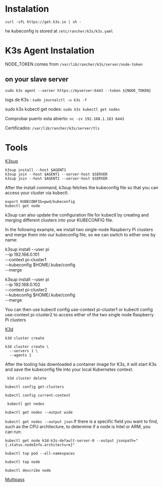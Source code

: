 # Instalation
```curl -sfL https://get.k3s.io | sh -```

he kubeconfig is stored at ```/etc/rancher/k3s/k3s.yaml```

# K3s Agent Instalation 
NODE_TOKEN comes from ```/var/lib/rancher/k3s/server/node-token```

## on your slave server 
```sudo k3s agent --server https://myserver:6443 --token ${NODE_TOKEN}```

logs de K3s :
```sudo journalctl -u k3s -f``` 

sudo k3s kubectl get nodes:
```sudo k3s kubectl get nodes```

Comprobar puerto esta abierto:
```nc -zv 192.168.1.183 6443 ```

Certificados:
```/var/lib/rancher/k3s/server/tls```



# Tools
[K3sup](https://github.com/alexellis/k3sup)

```
k3sup install --host $AGENT1
k3sup join --host $AGENT1 --server-host $SERVER
k3sup join --host $AGENT2 --server-host $SERVER
```
After the install command, k3sup fetches the kubeconfig file so that you can access your cluster via kubectl.
```
export KUBECONFIG=pwd/kubeconfig
kubectl get node

```
k3sup can also update the configuration file for kubectl by creating and merging different clusters into your KUBECONFIG file.


In the following example, we install two single-node Raspberry Pi clusters and merge them into our kubeconfig file, so we can switch to either one by name:

k3sup install --user pi \
  --ip 192.168.0.101 \
  --context pi-cluster1 \
  --kubeconfig $HOME/.kube/config \
  --merge

k3sup install --user pi \
  --ip 192.168.0.102 \
  --context pi-cluster2 \
  --kubeconfig $HOME/.kube/config \
  --merge

You can then use kubectl config use-context pi-cluster1 or kubectl config use-context pi-cluster2 to access either of the two single node Raspberry Pi clusters

[K3d](https://k3d.io/stable/)

```k3d cluster create ```

``` 
k3d cluster create \
  --servers 1 \
  --agents 1 
```
After the tooling has downloaded a container image for K3s, it will start K3s and save the kubeconfig file into your local Kubernetes context.

```
 k3d cluster delete 

```


```kubectl config get-clusters ```

``` kubectl config current-context ```

``` kubectl get nodes```

``` kubectl get nodes --output wide ```

``` kubectl get nodes --output json ```
If there is a specific field you want to find, such as the CPU architecture, to determine if a node is Intel or ARM, you can run:

``` kubectl get node k3d-k3s-default-server-0 --output jsonpath="{.status.nodeInfo.architecture}" ```

``` kubectl top pod --all-namespaces ```

``` kubectl top node ```

``` kubectl describe node ```


[Multipass](https://canonical.com/multipass)

